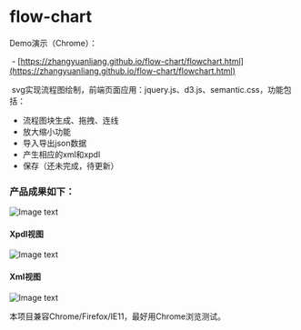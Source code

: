 # flow-chart

  Demo演示（Chrome）：
  
  - [https://zhangyuanliang.github.io/flow-chart/flowchart.html](https://zhangyuanliang.github.io/flow-chart/flowchart.html)
  
  svg实现流程图绘制，前端页面应用：jquery.js、d3.js、semantic.css，功能包括：
  - 流程图块生成、拖拽、连线
  - 放大缩小功能
  - 导入导出json数据
  - 产生相应的xml和xpdl
  - 保存（还未完成，待更新）
### 产品成果如下：
![Image text](https://github.com/zhangyuanliang/flow-chart/blob/master/img/show.gif)
#### Xpdl视图
![Image text](https://github.com/zhangyuanliang/flow-chart/blob/master/img/img_2.jpg)
#### Xml视图
![Image text](https://github.com/zhangyuanliang/flow-chart/blob/master/img/img_3.jpg)

本项目兼容Chrome/Firefox/IE11，最好用Chrome浏览测试。
